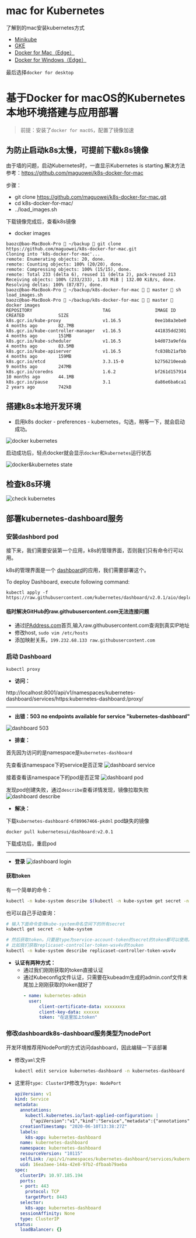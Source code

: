 # mac for Kubernetes
了解到的mac安装kubernetes方式

- [Minikube][1400508c]
- [GKE][cf3bf45c]
- [Docker for Mac（Edge）][c967114c]
- [Docker for Windows（Edge）][29ef3034]

[1400508c]: https://kubernetes.io/docs/tasks/tools/install-minikube/ "Minikube"
[cf3bf45c]: https://cloud.google.com/kubernetes-engine/docs/how-to/creating-a-container-cluster "GKE"
[c967114c]: https://docs.docker.com/docker-for-mac/install/ "Docker for Mac（Edge）"
[29ef3034]: https://docs.docker.com/docker-for-windows/install/ "Docker for Windows（Edge）"

最后选择`docker for desktop`

# 基于Docker for macOS的Kubernetes本地环境搭建与应用部署
> 前提：安装了`docker for macOS`，配置了镜像加速

## 为防止启动k8s太慢，可提前下载k8s镜像
由于墙的问题，启动Kubernetes时，一直显示Kubernetes is starting.解决方法参考：https://github.com/maguowei/k8s-docker-for-mac

步骤：
- git clone https://github.com/maguowei/k8s-docker-for-mac.git
- cd k8s-docker-for-mac/
- ../load_images.sh

下载镜像完成后，查看k8s镜像
- docker images

```
baozc@bao-MacBook-Pro  ~/backup  git clone https://github.com/maguowei/k8s-docker-for-mac.git
Cloning into 'k8s-docker-for-mac'...
remote: Enumerating objects: 20, done.
remote: Counting objects: 100% (20/20), done.
remote: Compressing objects: 100% (15/15), done.
remote: Total 233 (delta 6), reused 11 (delta 2), pack-reused 213
Receiving objects: 100% (233/233), 1.03 MiB | 132.00 KiB/s, done.
Resolving deltas: 100% (87/87), done.
baozc@bao-MacBook-Pro  ~/backup/k8s-docker-for-mac   master  sh load_images.sh
baozc@bao-MacBook-Pro  ~/backup/k8s-docker-for-mac   master  docker images
REPOSITORY                           TAG                 IMAGE ID            CREATED             SIZE
k8s.gcr.io/kube-proxy                v1.16.5             0ee1b8a3ebe0        4 months ago        82.7MB
k8s.gcr.io/kube-controller-manager   v1.16.5             441835dd2301        4 months ago        151MB
k8s.gcr.io/kube-scheduler            v1.16.5             b4d073a9efda        4 months ago        83.5MB
k8s.gcr.io/kube-apiserver            v1.16.5             fc838b21afbb        4 months ago        159MB
k8s.gcr.io/etcd                      3.3.15-0            b2756210eeab        9 months ago        247MB
k8s.gcr.io/coredns                   1.6.2               bf261d157914        10 months ago       44.1MB
k8s.gcr.io/pause                     3.1                 da86e6ba6ca1        2 years ago         742kB
```

## 搭建k8s本地开发环境

- 启用k8s
docker - preferences - kubernetes，勾选，稍等一下，就会启动成功。

![docker kubernetes](assets/markdown-img-paste-20200610210947915.png)

启动成功后，轻点docker就会显示`docker`和`kubernetes`运行状态

![docker&kubernetes state](assets/markdown-img-paste-20200610212656418.png)

## 检查k8s环境
![check kubernetes](assets/markdown-img-paste-20200610212838825.png)

## 部署kubernetes-dashboard服务

### 安装dashbord pod
接下来，我们需要安装第一个应用，k8s的管理界面，否则我们只有命令行可以用。

k8s的管理界面是一个 [dashboard][bac34ebb]的应用，我们需要部署这个。

To deploy Dashboard, execute following command:
```
kubectl apply -f https://raw.githubusercontent.com/kubernetes/dashboard/v2.0.1/aio/deploy/recommended.yaml
```

#### 临时解决GitHub的raw.githubusercontent.com无法连接问题
- 通过[IPAddress.com][b197e5d9]首页,输入raw.githubusercontent.com查询到真实IP地址
- 修改host, `sudo vim /etc/hosts`
- 添加映射关系，`199.232.68.133 raw.githubusercontent.com`

### 启动 Dashboard
```
kubectl proxy
```
- **访问：**

http://localhost:8001/api/v1/namespaces/kubernetes-dashboard/services/https:kubernetes-dashboard:/proxy/

---
- **出错：503 no endpoints available for service \"kubernetes-dashboard\"**

![dashboard 503](assets/markdown-img-paste-20200610215918798.png)

- **排查：**

首先因为访问的是namespace是`kubernetes-dashboard`

先查看该namespace下的service是否正常
![dashboard service](assets/markdown-img-paste-20200610220152410.png)

接着查看该namespace下的pod是否正常
![dashboard pod](assets/markdown-img-paste-20200610220300421.png)

发现pod创建失败，通过`describe`查看详情发现，镜像拉取失败
![dashboard describe](assets/markdown-img-paste-20200610220442947.png)

- **解决：**

下载`kubernetes-dashboard-6f89967466-pkdnl` pod缺失的镜像
```
docker pull kubernetesui/dashboard:v2.0.1
```
下载成功后，重启pod

---

- **登录**
![dashboard login](assets/markdown-img-paste-20200611093820381.png)

#### **获取token**
有一个简单的命令：
```bash
kubectl -n kube-system describe $(kubectl -n kube-system get secret -n kube-system -o name | grep namespace) | grep token
```

也可以自己手动查询：
```bash
# 输入下面命令查询kube-system命名空间下的所有secret
kubectl get secret -n kube-system

# 然后获取token。只要是type为service-account-token的secret的token都可以使用。
# 比如我们获取replicaset-controller-token-wsv4v的touken
kubectl -n kube-system describe replicaset-controller-token-wsv4v
```

- **认证有两种方式：**
    - 通过我们刚刚获取的token直接认证
    - 通过Kubeconfig文件认证，只需要在kubeadm生成的admin.conf文件末尾加上刚刚获取的token就好了
      ```yaml
      - name: kubernetes-admin
        user:
            client-certificate-data: xxxxxxxx
            client-key-data: xxxxxx
            token: "在这里加上token"
      ```

### 修改dashboardk8s-dashboard服务类型为nodePort
开发环境推荐用NodePort的方式访问dashboard，因此编辑一下该部署

- 修改`yaml`文件
    ```bash
    kubectl edit service kubernetes-dashboard -n kubernetes-dashboard
    ```
- 这里将`type: ClusterIP`修改为`type: NodePort`
    ```yaml
    apiVersion: v1
    kind: Service
    metadata:
      annotations:
        kubectl.kubernetes.io/last-applied-configuration: |
          {"apiVersion":"v1","kind":"Service","metadata":{"annotations":{},"labels":{"k8s-app":"kubernetes-dashboard"},"name":"kubernetes-dashboard","namespace":"kubernetes-dashboard"},"spec":{"ports":[{"port":443,"targetPort":8443}],"selector":{"k8s-app":"kubernetes-dashboard"}}}
      creationTimestamp: "2020-06-10T13:38:27Z"
      labels:
        k8s-app: kubernetes-dashboard
      name: kubernetes-dashboard
      namespace: kubernetes-dashboard
      resourceVersion: "10115"
      selfLink: /api/v1/namespaces/kubernetes-dashboard/services/kubernetes-dashboard
      uid: 16ea3aee-144a-42e8-97b2-dfbaab79aeba
    spec:
      clusterIP: 10.97.185.194
      ports:
      - port: 443
        protocol: TCP
        targetPort: 8443
      selector:
        k8s-app: kubernetes-dashboard
      sessionAffinity: None
      type: ClusterIP
    status:
      loadBalancer: {}
    ```

  [bac34ebb]: https://github.com/kubernetes/dashboard "dashboard"
  [b197e5d9]: https://www.ipaddress.com/ "IPAddress.com"
